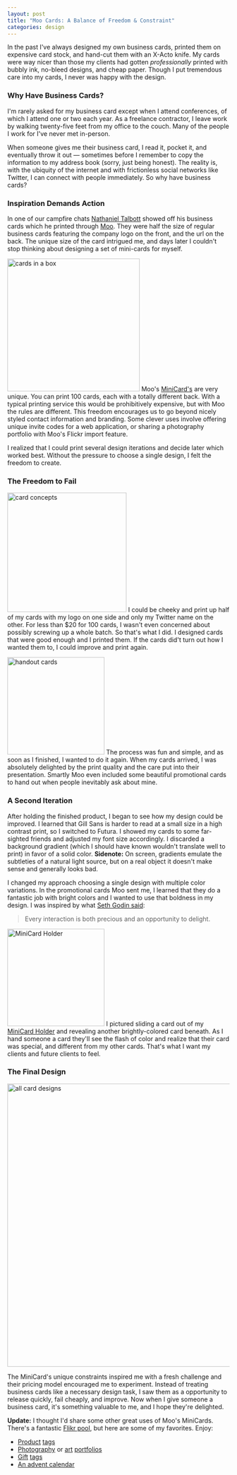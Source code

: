 ```yaml
---
layout: post
title: "Moo Cards: A Balance of Freedom & Constraint"
categories: design
---
```


In the past I've always designed my own business cards, printed them on expensive card stock, and hand-cut them with an X-Acto knife. My cards were way nicer than those my clients had gotten *professionally* printed with bubbly ink, no-bleed designs, and cheap paper. Though I put tremendous care into my cards, I never was happy with the design.

### Why Have Business Cards?
I'm rarely asked for my business card except when I attend conferences, of which I attend one or two each year. As a freelance contractor, I leave work by walking twenty-five feet from my office to the couch. Many of the
people I work for I've never met in-person.

When someone gives me their business card, I read it, pocket it, and eventually throw it out &mdash; sometimes before I remember to copy the information to my address book (sorry, just being honest). The reality is, with the ubiquity of the internet and with frictionless social networks like Twitter, I can connect with people immediately. So why have business cards?

### Inspiration Demands Action
In one of our campfire chats [Nathaniel Talbott](http://twitter.com/NTalbott) showed off his business cards which he printed through [Moo](http://moo.com). They were half the size of regular business cards featuring the company logo on the front, and the url on the back. The unique size of the card intrigued me, and days later I couldn't stop thinking about designing a set of mini-cards for myself.

<img src="/content/blog/2010/cards/box.jpg" alt="cards in a box" width="300px" class="right"/> Moo's [MiniCard's](http://moo.com/products/minicards.php) are very unique. You can print 100 cards, each with a totally different back. With a typical printing service this would be prohibitively expensive, but with Moo the rules are different. This freedom encourages us to go beyond nicely styled contact information and branding. Some clever uses involve offering unique invite codes for a web application, or sharing a photography portfolio with Moo's Flickr import feature.

I realized that I could print several design iterations and decide later which worked best. Without the pressure to choose a single design, I felt the freedom to create.

### The Freedom to Fail
<img src="/content/blog/2010/cards/concepts.jpg" alt="card concepts" width="270px" class="left"/> I could be cheeky and print up half of my cards with my logo on one side and only my Twitter name on the other. For less than $20 for 100 cards, I wasn't even concerned about possibly screwing up a whole batch. So that's what I did. I designed cards that were good enough and I printed them. If the cards did't turn out how I wanted them to, I could improve and print again.

<img src="/content/blog/2010/cards/handout.jpg" alt="handout cards" width="220px" class="right"/> The process was fun and simple, and as soon as I finished, I wanted to do it again. When my cards arrived, I was absolutely delighted by the print quality and the care put into their presentation. Smartly Moo even included some beautiful promotional cards to hand out when people inevitably ask about mine.

### A Second Iteration
After holding the finished product, I began to see how my design could be improved. I learned that Gill Sans is harder to read at a small size in a high contrast print, so I switched to Futura. I showed my cards to some far-sighted friends and adjusted my font size accordingly. I discarded a background gradient (which I should have known wouldn't translate well to print) in favor of a solid color. **Sidenote:** On screen, gradients emulate the subtleties of a natural light source, but on a real object it doesn't make sense and generally looks bad.

I changed my approach choosing a single design with multiple color variations. In the promotional cards Moo sent me, I learned that they do a fantastic job with bright colors and I wanted to use that boldness in my design. I was inspired by what [Seth Godin said](http://sethgodin.typepad.com/seths_blog/2009/07/welcome-to-island-marketing.html):

> Every interaction is both precious and an opportunity to delight.

<img src="/content/blog/2010/cards/holder.jpg" alt="MiniCard Holder" width="220px" class="right"/> I pictured sliding a card out of my [MiniCard Holder](http://moo.com/products/accessories/holders/moo_minicard_holders) and revealing another brightly-colored card beneath. As I hand someone a card they'll see the flash of color and realize that their card was special, and different from my other cards. That's what I want my clients and future clients to feel.

### The Final Design

<img src="/content/blog/2010/cards/all.jpg" alt="all card designs" width="640px"/>

The MiniCard's unique constraints inspired me with a fresh challenge and their pricing model encouraged me to experiment. Instead of treating business cards like a necessary design task, I saw them as a opportunity to release quickly, fail cheaply, and improve. Now when I give someone a business card, it's something valuable to me, and I hope they're delighted.

**Update:** I thought I'd share some other great uses of Moo's MiniCards. There's a fantastic [Flikr pool](http://www.flickr.com/groups/moo/pool/), but here are some of my favorites. Enjoy:

- [Product](http://www.flickr.com/photos/lushlampwork/4131018201/in/pool-moo) [tags](http://www.flickr.com/photos/lushlampwork/4297224179/in/pool-moo)
- [Photography](http://www.flickr.com/photos/thisiswoly/4206576342/in/pool-moo) or [art](http://www.flickr.com/photos/lesleybarnes/4276368956/in/pool-moo) [portfolios](http://www.flickr.com/photos/playinprogress/4158223112/in/pool-moo)
- [Gift](http://www.flickr.com/photos/polkadotcreations/4167249758/in/pool-moo) [tags](http://www.flickr.com/photos/22338102@N04/4278114745/in/pool-moo)
- [An advent calendar](http://www.flickr.com/photos/bcome/4177034036/in/pool-moo)
